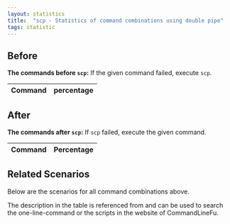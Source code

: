 ```yaml
---
layout: statistics
title:  "scp - Statistics of command combinations using double pipe"
tags: statistic
---
```


## Before

__The commands before `scp`:__ If the given command failed, execute `scp`.

| Command | percentage |
|--------|--------|



## After

__The commands after `scp`:__ If `scp` failed, execute the given command.

| Command | Percentage | 
|-------|--------|



## Related Scenarios

Below are the scenarios for all command combinations above.

The description in the table is referenced from and can be used to search the one-line-command or the scripts in the website of CommandLineFu.




